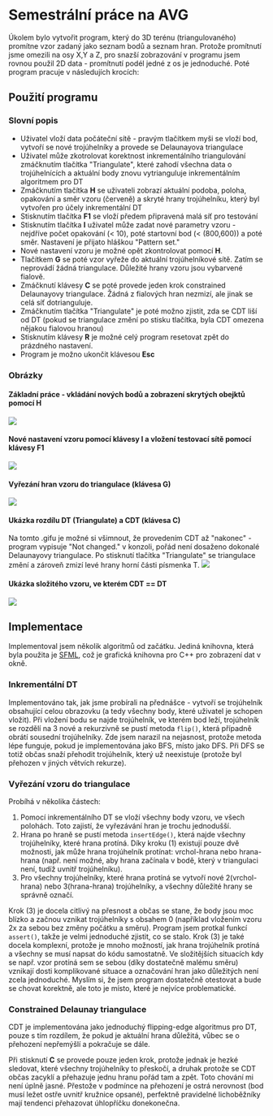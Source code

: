 # Semestrální práce na AVG

Úkolem bylo vytvořit program, který do 3D terénu (triangulovaného) promítne vzor zadaný jako seznam bodů a seznam hran. Protože promítnutí jsme omezili na osy X,Y a Z, pro snazší zobrazování v programu jsem rovnou použil 2D data - promítnutí podél jedné z os je jednoduché. Poté program pracuje v následujích krocích:

## Použití programu

### Slovní popis
* Uživatel vloží data počáteční sítě - pravým tlačítkem myši se vloží bod, vytvoří se nové trojúhelníky a provede se Delaunayova triangulace
* Uživatel může zkotrolovat korektnost inkrementálního triangulování zmáčknutím tlačítka "Triangulate", které zahodí všechna data o trojúhelnících a aktuální body znovu vytrianguluje inkrementálním algoritmem pro DT
* Zmáčknutím tlačítka **H** se uživateli zobrazí aktuální podoba, poloha, opakování a směr vzoru (červeně) a skryté hrany trojúhelníku, který byl vytvořen pro účely inkrementální DT
* Stisknutím tlačítka **F1** se vloží předem připravená malá síť pro testování
* Stisknutím tlačítka **I** uživatel může zadat nové parametry vzoru - nejdříve počet opakování (< 10), poté startovní bod (< (800,600)) a poté směr. Nastavení je přijato hláškou "Pattern set."
* Nové nastavení vzoru je možné opět zkontrolovat pomocí **H**.
* Tlačítkem **G** se poté vzor vyřeže do aktuální trojúhelníkové sítě. Zatím se neprovádí žádná triangulace. Důležité hrany vzoru jsou vybarvené fialově.
* Zmáčknutí klávesy **C** se poté provede jeden krok constrained Delaunayovy triangulace. Žádná z fialových hran nezmizí, ale jinak se celá síť dotrianguluje.
* Zmáčknutím tlačítka "Triangulate" je poté možno zjistit, zda se CDT liší od DT (pokud se triangulace změní po stisku tlačítka, byla CDT omezena nějakou fialovou hranou)
* Stisknutím klávesy **R** je možné celý program resetovat zpět do prázdného nastavení.
* Program je možno ukončit klávesou **Esc**

### Obrázky
#### Základní práce - vkládání nových bodů a zobrazení skrytých obejktů pomocí **H**
![](https://i.imgur.com/UN8ZZM5.gif)

#### Nové nastavení vzoru pomocí klávesy I a vložení testovací sítě pomocí klávesy F1
![](https://i.imgur.com/QWPRubb.gif)

#### Vyřezání hran vzoru do triangulace (klávesa G)
![](https://i.imgur.com/7mLotRn.gif)

#### Ukázka rozdílu DT (Triangulate) a CDT (klávesa C)
Na tomto .gifu je možné si všimnout, že provedením CDT až "nakonec" - program vypisuje "Not changed." v konzoli, pořád není dosaženo dokonalé Delaunayovy triangulace. Po stisknutí tlačítka "Triangulate" se triangulace změní a zároveň zmizí levé hrany horní části písmenka T.
![](https://i.imgur.com/ew8ooLu.gif)

#### Ukázka složitého vzoru, ve kterém CDT == DT
![](https://i.imgur.com/uhbU5Sf.gif)

## Implementace

Implementoval jsem několik algoritmů od začátku. Jediná knihovna, která byla použita je [SFML](http://sfml-dev.org/), což je grafická knihovna pro C++ pro zobrazení dat v okně.

### Inkrementální DT
Implementováno tak, jak jsme probírali na přednášce - vytvoří se trojúhelník obsahující celou obrazovku (a tedy všechny body, které uživatel je schopen vložit). Při vložení bodu se najde trojúhelník, ve kterém bod leží, trojúhelník se rozdělí na 3 nové a rekurzivně se pustí metoda `flip()`, která případně obrátí sousední trojúhelníky. Zde jsem narazil na nejasnost, protože metoda lépe funguje, pokud je implementována jako BFS, místo jako DFS. Při DFS se totiž občas snaží přehodit trojúhelník, který už neexistuje (protože byl přehozen v jiných větvích rekurze).

### Vyřezání vzoru do triangulace
Probíhá v několika částech:
1. Pomocí inkrementálního DT se vloží všechny body vzoru, ve všech polohách. Toto zajistí, že vyřezávání hran je trochu jednodušší.
2. Hrana po hraně se pustí metoda `insertEdge()`, která najde všechny trojúhelníky, které hrana protíná. Díky kroku (1) existují pouze dvě možnosti, jak může hrana trojúhelník protínat: vrchol-hrana nebo hrana-hrana (např. není možné, aby hrana začínala v bodě, který v triangulaci není, tudíž uvnitř trojúhelníku).
3. Pro všechny trojúhelníky, které hrana protíná se vytvoří nové 2(vrchol-hrana) nebo 3(hrana-hrana) trojúhelníky, a všechny důležité hrany se správně označí.

 Krok (3) je docela citlivý na přesnost a občas se stane, že body jsou moc blízko a začnou vznikat trojúhelníky s obsahem 0 (například vložením vzoru 2x za sebou bez změny počátku a směru). Program jsem protkal funkcí `assert()`, takže je velmi jednoduché zjistit, co se stalo.
 Krok (3) je také docela komplexní, protože je mnoho možností, jak hrana trojúhelník protíná a všechny se musí napsat do kódu samostatně. Ve složitějších situacích kdy se např. vzor protíná sem se sebou (díky dostatečně malému směru) vznikají dosti komplikované situace a označování hran jako důležitých není zcela jednoduché. Myslím si, že jsem program dostatečně otestovat a bude se chovat korektně, ale toto je místo, které je nejvíce problematické.
 
 ### Constrained Delaunay triangulace
 CDT je implementována jako jednoduchý flipping-edge algoritmus pro DT, pouze s tím rozdílem, že pokud je aktuální hrana důležitá, vůbec se o přehození nepřemýšlí a pokračuje se dále.
 
 Při stisknutí **C** se provede pouze jeden krok, protože jednak je hezké sledovat, které všechny trojúhelníky to přeskočí, a druhak protože se CDT občas zacyklí a přehazuje jednu hranu pořád tam a zpět. Toto chování mi není úplně jasné. Přestože v podmínce na přehození je ostrá nerovnost (bod musí ležet ostře uvnitř kružnice opsané), perfektně pravidelné lichoběžníky mají tendenci přehazovat úhlopříčku donekonečna.
